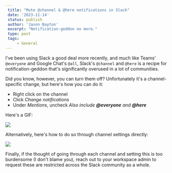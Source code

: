 ```yaml
---
 title: "Mute @channel & @here notifications in Slack"
 date: '2023-11-14'
 status: publish 
 author: 'Jason Bayton' 
 excerpt: "Notification-geddon no more." 
 type: post 
 tags: 
     - General 
---
```


I've been using Slack a good deal more recently, and much like Teams' `@everyone` and Google Chat's `@all`, Slack's `@channel` and `@here` is a recipe for notification-geddon that's significantly overused in a lot of communities. 

Did you know, however, you can turn them off? Unfortunately it's a channel-specific change, but here's how you can do it: 

- Right click on the channel 
- Click _Change notifications_
- Under _Mentions_, uncheck _Also include **@everyone** and **@here**_

Here's a GIF: 

![](https://cdn.bayton.org/uploads/2023/2023-11-14_13.10.49.gif)

Alternatively, here's how to do so through channel settings directly: 

![](https://cdn.bayton.org/uploads/2023/2023-11-14_12.44.58.gif)

Finally, if the thought of going through each channel and setting this is too burdensome (I don't blame you), reach out to your workspace admin to request these are restricted across the Slack community as a whole. 